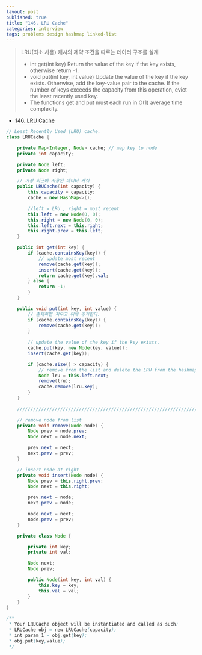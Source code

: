 ```yaml
---
layout: post
published: true
title: "146. LRU Cache"
categories: interview
tags: problems design hashmap linked-list
---
```


> LRU(최소 사용) 캐시의 제약 조건을 따르는 데이터 구조를 설계  
> - int get(int key) Return the value of the key if the key exists, otherwise return -1.  
> - void put(int key, int value) Update the value of the key if the key exists. Otherwise, add the key-value pair to the cache. If the number of keys exceeds the capacity from this operation, evict the least recently used key.  
> - The functions get and put must each run in O(1) average time complexity.  

- [146. LRU Cache](https://leetcode.com/problems/lru-cache/)

```java
// Least Recently Used (LRU) cache.
class LRUCache {

    private Map<Integer, Node> cache; // map key to node
    private int capacity;

    private Node left;
    private Node right;

    // 가장 최근에 사용된 데이터 캐쉬 
    public LRUCache(int capacity) {
        this.capacity = capacity;
        cache = new HashMap<>();

        //left = LRU , right = most recent
        this.left = new Node(0, 0);
        this.right = new Node(0, 0);
        this.left.next = this.right;
        this.right.prev = this.left;
    }

    public int get(int key) {
        if (cache.containsKey(key)) {
            // update most recent
            remove(cache.get(key));
            insert(cache.get(key));
            return cache.get(key).val;
        } else {
            return -1;
        }
    }

    public void put(int key, int value) {
        // 존재하면 지우고 뒤에 추가한다.
        if (cache.containsKey(key)) {
            remove(cache.get(key));
        }
        
        // update the value of the key if the key exists.
        cache.put(key, new Node(key, value));
        insert(cache.get(key));

        if (cache.size() > capacity) {
            // remove from the list and delete the LRU from the hashmap
            Node lru = this.left.next;
            remove(lru);
            cache.remove(lru.key);
        }
    }
    
    ////////////////////////////////////////////////////////////////////

    // remove node from list
    private void remove(Node node) {
        Node prev = node.prev;
        Node next = node.next;

        prev.next = next;
        next.prev = prev;
    }

    // insert node at right
    private void insert(Node node) {
        Node prev = this.right.prev;
        Node next = this.right;

        prev.next = node;
        next.prev = node;

        node.next = next;
        node.prev = prev;
    }

    private class Node {

        private int key;
        private int val;

        Node next;
        Node prev;

        public Node(int key, int val) {
            this.key = key;
            this.val = val;
        }
    }
}

/**
 * Your LRUCache object will be instantiated and called as such:
 * LRUCache obj = new LRUCache(capacity);
 * int param_1 = obj.get(key);
 * obj.put(key,value);
 */
```